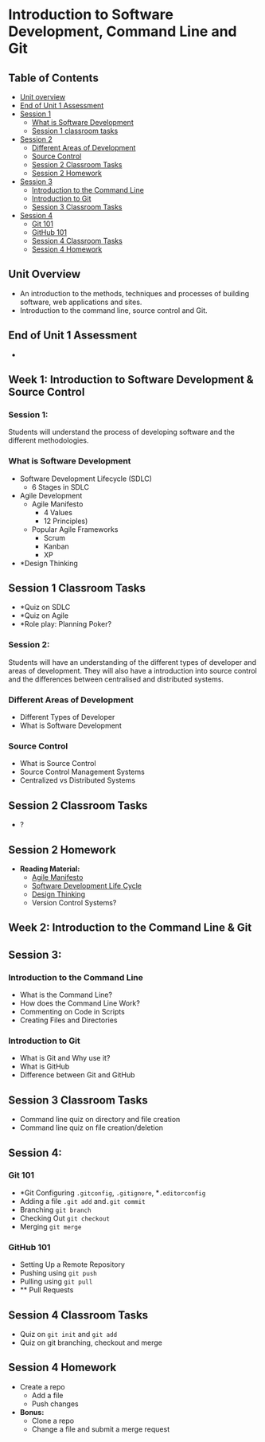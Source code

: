 # Introduction to Software Development, Command Line and Git

## Table of Contents
- [Unit overview](#unit-overview)
- [End of Unit 1 Assessment](#end-of-unit-1-assessment)
- [Session 1](#session-1)
  - [What is Software Development](#what-is-software-development)
  - [Session 1 classroom tasks](#session-1-classroom-tasks)
- [Session 2](#session-2)
  - [Different Areas of Development](#different-areas-of-development)
  - [Source Control](#source-control)
  - [Session 2 Classroom Tasks](#session-2-classroom-tasks)
  - [Session 2 Homework](#session-2-homework)
- [Session 3](#session-3)
  - [Introduction to the Command Line](#introduction-to-the-command-line)
  - [Introduction to Git](#introduction-to-the-git)
  - [Session 3 Classroom Tasks](#session-3-classroom-tasks)
- [Session 4](#session-4)
  - [Git 101](#git-101)
  - [GitHub 101](#github-101)
  - [Session 4 Classroom Tasks](#session-4-classroom-tasks)
  - [Session 4 Homework](#session-4-homework)

## Unit Overview

- An introduction to the methods, techniques and processes of building software, web applications and sites.
- Introduction to the command line, source control and Git.

## End of Unit 1 Assessment
- 

<!-- Where can I find the information for this? -->

## Week 1: Introduction to Software Development & Source Control

### Session 1:

Students will understand the process of developing software and the different methodologies.

### What is Software Development
- Software Development Lifecycle (SDLC)
  - 6 Stages in SDLC
- Agile Development
  - Agile Manifesto 
    - 4 Values
    - 12 Principles)
  - Popular Agile Frameworks
    - Scrum
    - Kanban
    - XP
- *Design Thinking

## Session 1 Classroom Tasks
- *Quiz on SDLC
- *Quiz on Agile
- *Role play: Planning Poker?

### Session 2:

Students will have an understanding of the different types of developer and areas of development.
They will also have a introduction into source control and the differences between centralised and distributed systems.

### Different Areas of Development
- Different Types of Developer
- What is Software Development

### Source Control
- What is Source Control
- Source Control Management Systems
- Centralized vs Distributed Systems

## Session 2 Classroom Tasks
- ?

## Session 2 Homework

- **Reading Material:**
  - [Agile Manifesto](https://agilemanifesto.org/principles.html)
  - [Software Development Life Cycle](https://www.freecodecamp.org/news/get-a-basic-understanding-of-the-life-cycles-of-software-development/)
  - [Design Thinking](https://www.interaction-design.org/literature/article/5-stages-in-the-design-thinking-process)
  - Version Control Systems?

## Week 2: Introduction to the Command Line & Git

## Session 3:

### Introduction to the Command Line
- What is the Command Line?
- How does the Command Line Work?
- Commenting on Code in Scripts
- Creating Files and Directories

### Introduction to Git
- What is Git and Why use it?
- What is GitHub
- Difference between Git and GitHub

## Session 3 Classroom Tasks
- Command line quiz on directory and file creation
- Command line quiz on file creation/deletion

## Session 4:

### Git 101
- *Git Configuring ``.gitconfig``, ``.gitignore``, *``.editorconfig``
- Adding a file ``.git add`` and``.git commit``
- Branching ``git branch``
- Checking Out ``git checkout``
- Merging ``git merge``

### GitHub 101
- Setting Up a Remote Repository
- Pushing using ``git push``
- Pulling using ``git pull``
- ** Pull Requests

## Session 4 Classroom Tasks
- Quiz on ``git init`` and ``git add``
- Quiz on git branching, checkout and merge

## Session 4 Homework
- Create a repo
  - Add a file
  - Push changes
- **Bonus:**
  - Clone a repo
  - Change a file and submit a merge request

<!-- * Need to add or expand on -->